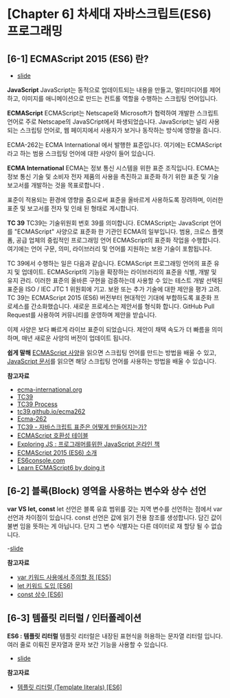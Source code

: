 # [Chapter 6] 차세대 자바스크립트(ES6) 프로그래밍

## [6-1] ECMAScript 2015 (ES6) 란?

- [slide](https://slides.com/yamoo9/es6)

**JavaScript**
JavaScript는 동적으로 업데이트되는 내용을 만들고, 멀티미디어를 제어하고, 
이미지를 애니메이션으로 만드는 컨트롤 역할을 수행하는 스크립팅 언어입니다.



**ECMAScript**
ECMAScript는 Netscape와 Microsoft가 협력하여 개발한 스크립트 
언어로 주로 Netscape의 JavaSCript에서 파생되었습니다. JavaScript는 
널리 사용 되는 스크립팅 언어로, 웹 페이지에서 사용자가 보거나 동작하는 
방식에 영향을 줍니다.

ECMA-262는 ECMA International 에서 발행한 표준입니다. 여기에는 
ECMAScript라고 하는 범용 스크립팅 언어에 대한 사양이 들어 있습니다.

**ECMA International**
ECMA는 정보 통신 시스템을 위한 표준 조직입니다. ECMA는 정보 통신 기술 및 
소비자 전자 제품의 사용을 촉진하고 표준화 하기 위한 표준 및 기술 보고서를 
개발하는 것을 목표로합니다 .

표준이 적용되는 환경에 영향을 줌으로써 표준을 올바르게 사용하도록 장려하며, 
이러한 표준 및 보고서를 전자 및 인쇄 된 형태로 게시합니다.


**TC 39**
TC39는 기술위원회 번호 39를 의미합니다. ECMAScript는 JavaScript 언어를 
"ECMAScript" 사양으로 표준화 한 기관인 ECMA의 일부입니다. 범용, 크로스 플랫폼, 
공급 업체의 중립적인 프로그래밍 언어 ECMAScript의 표준화 작업을 수행합니다. 
여기에는 언어 구문, 의미, 라이브러리 및 언어를 지원하는 보완 기술이 포함됩니다.



TC 39에서 수행하는 일은 다음과 같습니다.
ECMAScript 프로그래밍 언어의 표준 유지 및 업데이트.
ECMAScript의 기능을 확장하는 라이브러리의 표준을 식별, 개발 및 유지 관리.
이러한 표준의 올바른 구현을 검증하는데 사용할 수 있는 테스트 개발
선택된 표준을 ISO / IEC JTC 1 위원회에 기고.
보완 또는 추가 기술에 대한 제안을 평가 고려.
TC 39는 ECMAScript 2015 (ES6) 버전부터 현대적인 기대에 부합하도록 
표준화 프로세스를 간소화했습니다. 새로운 프로세스는 제안서를 형식화 합니다. 
GitHub Pull Request를 사용하여 커뮤니티를 운영하며 제안을 받습니다.

이제 사양은 보다 빠르게 라이브 표준이 되었습니다. 제안이 채택 속도가
더 빠름을 의미하며, 매년 새로운 사양의 버전이 업데이트 됩니다.

**쉽게 말해**
[ECMAScript 사양](https://www.ecma-international.org/publications/files/ECMA-ST/Ecma-262.pdf)을 읽으면 스크립팅 언어를 만드는 방법을 배울 수 있고, 
[JavaScript 문서](https://developer.mozilla.org/en-US/docs/Web/JavaScript)를 읽으면 해당 스크립팅 언어를 사용하는 방법을 배울 수 있습니다.

**참고자료**

- [ecma-international.org](http://www.ecma-international.org/)
- [TC39](https://www.ecma-international.org/memento/TC39.htm)
- [TC39 Process](https://tc39.github.io/process-document/)
- [tc39.github.io/ecma262](https://tc39.github.io/ecma262/)
- [Ecma-262](https://www.ecma-international.org/publications/files/ECMA-ST/Ecma-262.pdf)
- [TC39 - 자바스크립트 표준은 어떻게 만들어지는가?](https://gamecodingschool.org/2015/06/28/%EC%9E%90%EB%B0%94%EC%8A%A4%ED%81%AC%EB%A6%BD%ED%8A%B8-%ED%91%9C%EC%A4%80%EC%9D%80-%EC%96%B4%EB%96%BB%EA%B2%8C-%EB%A7%8C%EB%93%A4%EC%96%B4%EC%A7%80%EB%8A%94%EA%B0%80/#main)
- [ECMAScript 호환성 테이블](https://kangax.github.io/compat-table/es6/)
- [Exploring JS : 프로그래머를위한 JavaScript 온라인 책](http://exploringjs.com/)
- [ECMAScript 2015 (ES6) 소개](https://github.com/yamoo9/ES6/tree/master/ES6)
- [ES6console.com](https://es6console.com/)
- [Learn ECMAScript6 by doing it](http://es6katas.org/)

## [6-2] 블록(Block) 영역을 사용하는 변수와 상수 선언

**var VS let, const**
let 선언은 블록 유효 범위를 갖는 지역 변수를 선언하는 점에서 var 선언과 차이점이 있습니다. 
const 선언은 값에 읽기 전용 참조를 생성합니다. 담긴 값이 불변 임을 뜻하는 게 아닙니다. 
단지 그 변수 식별자는 다른 데이터로 재 할당 될 수 없습니다.

-[slide](https://slides.com/yamoo9/es6)

**참고자료**

- [var 키워드 사용에서 주의할 점 [ES5]](https://goo.gl/UE9hYh)
- [let 키워드 도입 [ES6]](https://developer.mozilla.org/ko/docs/Web/JavaScript/Reference/Statements/let)
- [const 상수 [ES6]](https://developer.mozilla.org/ko/docs/Web/JavaScript/Reference/Statements/const)

## [6-3] 템플릿 리터럴 / 인터폴레이션

**ES6 : 템플릿 리터럴**
템플릿 리터럴은 내장된 표현식을 허용하는 문자열 리터럴 입니다. 
여러 줄로 이뤄진 문자열과 문자 보간 기능을 사용할 수 있습니다.

- [slide](https://slides.com/yamoo9/es6)

**참고자료**
- [템플릿 리터럴 (Template literals) [ES6]](https://developer.mozilla.org/ko/docs/Web/JavaScript/Reference/Template_literals)